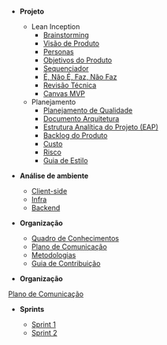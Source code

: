 - **Projeto**

  - Lean Inception
    - [Brainstorming](visao/brainstorming.md)
    - [Visão de Produto](visao/visao-produto.md)
    - [Personas](visao/personas.md)
    - [Objetivos do Produto](visao/objetivos.md)
    - [Sequenciador](visao/sequenciador.md)
    - [É, Não É, Faz, Não Faz](visao/e_naoe_faz_naofaz.md)
    - [Revisão Técnica](visao/revisao-tecnica.md)
    - [Canvas MVP](visao/canvas_mvp.md)
  - Planejamento
    - [Planejamento de Qualidade](visao/qualidade.md)
    - [Documento Arquitetura](visao/arquitetura.md)
    - [Estrutura Analítica do Projeto (EAP)](visao/estrutura_analitica_projeto.md)
    - [Backlog do Produto](backlog/backlog.md)
    - [Custo](visao/custo_risco.md)
    - [Risco](visao/risco.md)
    - [Guia de Estilo](visao/guia_estilo.md)

- **Análise de ambiente**

  - [Client-side](environment-analyze/client-side.md)
  - [Infra](environment-analyze/infra.md)
  - [Backend](environment-analyze/backend.md)

- **Organização**

  - [Quadro de Conhecimentos](organization/knowledge-board.md)
  - [Plano de Comunicação](organization/communication.md.md)
  - [Metodologias](organization/methodology.md)
  - [Guia de Contribuição](organization/contribution-guide.md)

- **Organização**

[Plano de Comunicação](visual/guia-estilo.md)

- **Sprints**

  - [Sprint 1](sprints/sprint1.md)
  - [Sprint 2](sprints/sprint2.md)
